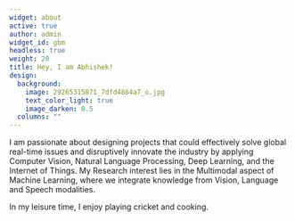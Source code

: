 ```yaml
---
widget: about
active: true
author: admin
widget_id: gbm
headless: true
weight: 20
title: Hey, I am Abhishek!
design:
  background:
    image: 29265315871_7dfd4864a7_o.jpg
    text_color_light: true
    image_darken: 0.5
  columns: ""
---
```

I am passionate about designing projects that could effectively solve global real-time issues and disruptively innovate the industry by applying Computer Vision, Natural Language Processing, Deep Learning, and the Internet of Things. My Research interest lies in the Multimodal aspect of Machine Learning, where we integrate knowledge from Vision, Language and Speech modalities.

In my leisure time, I enjoy playing cricket and cooking.